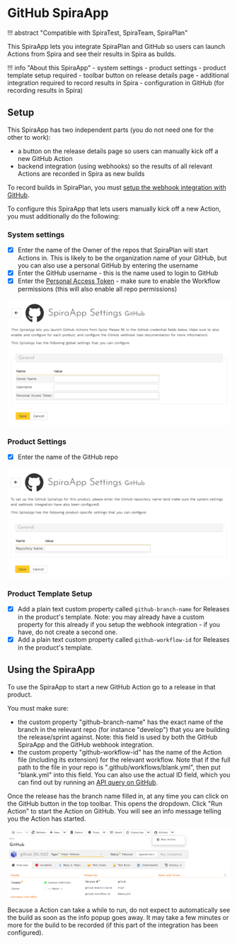 # GitHub SpiraApp
!!! abstract "Compatible with SpiraTest, SpiraTeam, SpiraPlan"

This SpiraApp lets you integrate SpiraPlan and GitHub so users can launch Actions from Spira and see their results in Spira as builds.

!!! info "About this SpiraApp"
    - system settings
    - product settings 
    - product template setup required
    - toolbar button on release details page
    - additional integration required to record results in Spira
    - configuration in GitHub (for recording results in Spira)

## Setup
This SpiraApp has two independent parts (you do not need one for the other to work):

- a button on the release details page so users can manually kick off a new GitHub Action 
- backend integration (using webhooks) so the results of all relevant Actions are recorded in Spira as new builds

To record builds in SpiraPlan, you must [setup the webhook integration with GitHub](../Build-Server-Integration/GitHub-Actions.md). 

To configure this SpiraApp that lets users manually kick off a new Action, you must additionally do the following:

### System settings
- [x] Enter the name of the Owner of the repos that SpiraPlan will start Actions in. This is likely to be the organization name of your GitHub, but you can also use a personal GitHub by entering the username
- [x] Enter the GitHub username - this is the name used to login to GitHub
- [x] Enter the [Personal Access Token](https://docs.github.com/en/authentication/keeping-your-account-and-data-secure/creating-a-personal-access-token) - make sure to enable the Workflow permissions (this will also enable all repo permissions)

![system settings page](img/github-system-settings.png)

### Product Settings
- [x] Enter the name of the GitHub repo

![product settings page](img/github-product-settings.png)

### Product Template Setup
- [x] Add a plain text custom property called `github-branch-name` for Releases in the product's template. Note: you may already have a custom property for this already if you setup the webhook integration - if you have, do not create a second one.
- [x] Add a plain text custom property called `github-workflow-id` for Releases in the product's template.

## Using the SpiraApp
To use the SpiraApp to start a new GitHub Action go to a release in that product. 

You must make sure:

- the custom property "github-branch-name" has the exact name of the branch in the relevant repo (for instance "develop") that you are building the release/sprint against. Note: this field is used by both the GitHub SpiraApp and the GitHub webhook integration.
- the custom property "github-workflow-id" has the name of the Action file (including its extension) for the relevant workflow. Note that if the full path to the file in your repo is ".github/workflows/blank.yml", then put "blank.yml" into this field. You can also use the actual ID field, which you can find out by running an [API query on GitHub](https://docs.github.com/en/rest/actions/workflows#get-a-workflow).

Once the release has the branch name filled in, at any time you can click on the GitHub button in the top toolbar. This opens the dropdown. Click "Run Action" to start the Action on GitHub. You will see an info message telling you the Action has started. 

![release details page](img/github-release-details.png)

Because a Action can take a while to run, do not expect to automatically see the build as soon as the info popup goes away. It may take a few minutes or more for the build to be recorded (if this part of the integration has been configured).